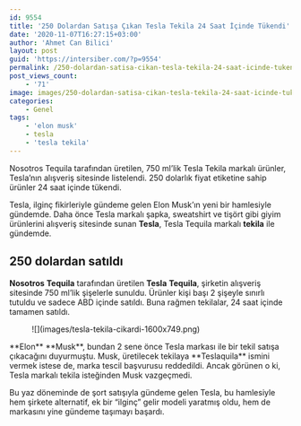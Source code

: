 ```yaml
---
id: 9554
title: '250 Dolardan Satışa Çıkan Tesla Tekila 24 Saat İçinde Tükendi'
date: '2020-11-07T16:27:15+03:00'
author: 'Ahmet Can Bilici'
layout: post
guid: 'https://intersiber.com/?p=9554'
permalink: /250-dolardan-satisa-cikan-tesla-tekila-24-saat-icinde-tukendi/
post_views_count:
    - '71'
image: images/250-dolardan-satisa-cikan-tesla-tekila-24-saat-icinde-tukendi.png
categories:
    - Genel
tags:
    - 'elon musk'
    - tesla
    - 'tesla tekila'
---
```


Nosotros Tequila tarafından üretilen, 750 ml’lik Tesla Tekila markalı ürünler, Tesla’nın alışveriş sitesinde listelendi. 250 dolarlık fiyat etiketine sahip ürünler 24 saat içinde tükendi.

Tesla, ilginç fikirleriyle gündeme gelen Elon Musk’ın yeni bir hamlesiyle gündemde. Daha önce Tesla markalı şapka, sweatshirt ve tişört gibi giyim ürünlerini alışveriş sitesinde sunan **Tesla**, Tesla Tequila markalı **tekila** ile gündemde.

## 250 dolardan satıldı

**Nosotros** **Tequila** tarafından üretilen **Tesla** **Tequila**, şirketin alışveriş sitesinde 750 ml’lik şişelerle sunuldu. Ürünler kişi başı 2 şişeyle sınırlı tutuldu ve sadece ABD içinde satıldı. Buna rağmen tekilalar, 24 saat içinde tamamen satıldı.

<figure class="wp-block-image size-large">![](images/tesla-tekila-cikardi-1600x749.png)</figure>**Elon** **Musk**, bundan 2 sene önce Tesla markası ile bir tekil satışa çıkacağını duyurmuştu. Musk, üretilecek tekilaya **Teslaquila** ismini vermek istese de, marka tescil başvurusu reddedildi. Ancak görünen o ki, Tesla markalı tekila isteğinden Musk vazgeçmedi.

Bu yaz döneminde de şort satışıyla gündeme gelen Tesla, bu hamlesiyle hem şirkete alternatif, ek bir “ilginç” gelir modeli yaratmış oldu, hem de markasını yine gündeme taşımayı başardı.
